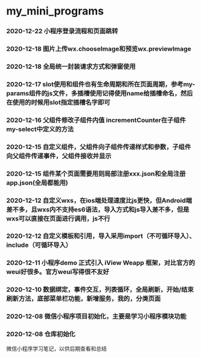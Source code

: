 # my_mini_programs

### 2020-12-22 小程序登录流程和页面跳转

### 2020-12-18 图片上传wx.chooseImage和预览wx.previewImage

### 2020-12-18 全局统一封装请求方式和弹窗使用

### 2020-12-17 slot使用和组件也有生命周期和所在页面周期，参考my-params组件的js文件，多插槽使用记得使用name给插槽命名，然后在使用的时候用slot指定插槽名字即可

### 2020-12-16 父组件修改子组件内值 incrementCounter在子组件my-select中定义的方法

### 2020-12-15 自定义组件，父组件向子组件传递样式和参数，子组件向父组件传递事件，父组件接收并显示

### 2020-12-15 组件某个页面需要用则局部注册xxx.json和全局注册app.json(全局都能用)

### 2020-12-12 自定义wxs，在ios端处理速度比js更快，但Android端差不多，且wxs内不支持es6语法，导入方式和js导入差不多，但是wxs可以直接在页面进行调用，js不行

### 2020-12-12 自定义模板和引用，导入采用import（不可循环导入）、include（可循环导入）

### 2020-12-11 小程序demo 正式引入  iView Weapp 框架，对比官方的weui好很多。官方weui写得很不友好

### 2020-12-10 数据绑定，事件交互，列表循环，全局刷新，开始/结束刷新方法，底部菜单栏功能，新增服务，我的，分类页面

### 2020-12-08 微信小程序项目初始化，主要是学习小程序模块功能

### 2020-12-08 仓库初始化

微信小程序学习笔记，以供后期查看和总结     
